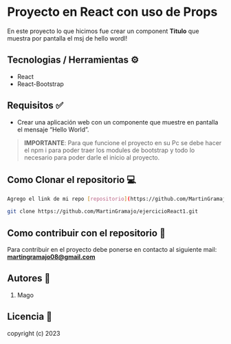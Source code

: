 # Proyecto en React con uso de Props

En este proyecto lo que hicimos fue crear un component **Titulo** que muestra por pantalla el msj de hello wordl!

## Tecnologias / Herramientas ⚙

- React
- React-Bootstrap

## Requisitos ✅

- Crear una aplicación web con un componente que muestre en pantalla el mensaje “Hello World”.

> **IMPORTANTE**: Para que funcione el proyecto en su Pc se debe hacer el npm i para poder traer los modules de bootstrap y todo lo necesario para poder darle el inicio al proyecto.

## Como Clonar el repositorio 💻

```bash
Agrego el link de mi repo [repositorio](https://github.com/MartinGramajo/ejercicioReact1.git)

git clone https://github.com/MartinGramajo/ejercicioReact1.git
```

## Como contribuir con el repositorio 🤝

Para contribuir en el proyecto debe ponerse en contacto al siguiente mail: **martingramajo08@gmail.com**

## Autores 🤺

1. Mago

## Licencia 📃

copyright (c) 2023
